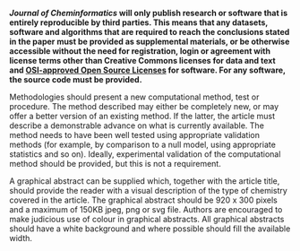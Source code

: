 **_Journal of Cheminformatics_ will only publish research or software that is entirely reproducible by third parties.
This means that any datasets, software and algorithms that are required to reach the conclusions stated in the paper
must be provided as supplemental materials, or be otherwise accessible without the need for registration, login or 
agreement with license terms other than Creative Commons licenses for data and text and 
[OSI-approved Open Source Licenses](http://opensource.org/licenses/alphabetical)
for software. For any software, the source code must be provided.**

Methodologies should present a new computational method, test or procedure. The method described may either be completely new, or may offer a better version of an existing method. If the latter, the article must describe a demonstrable advance on what is currently available. The method needs to have been well tested using appropriate validation methods (for example, by comparison to a null model, using appropriate statistics and so on). Ideally, experimental validation of the computational method should be provided, but this is not a requirement.

A graphical abstract can be supplied which, together with the article title, should provide the reader with a visual
description of the type of chemistry covered in the article. The graphical abstract should be 920 x 300 pixels and a
maximum of 150KB jpeg, png or svg file. Authors are encouraged to make judicious use of colour in graphical abstracts.
All graphical abstracts should have a white background and where possible should fill the available width.
